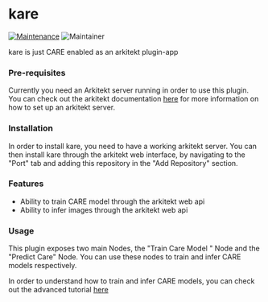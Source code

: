 # kare

[![Maintenance](https://img.shields.io/badge/Maintained%3F-yes-green.svg)](https://pypi.org/project/kare/)
![Maintainer](https://img.shields.io/badge/maintainer-jhnnsrs-blue)

kare is just CARE enabled as an arkitekt plugin-app

### Pre-requisites

Currently you need an Arkitekt server running in order to use this plugin. You can check out the arkitekt documentation [here](https://arkitekt.live) 
for more information on how to set up an arkitekt server.

### Installation

In order to install kare, you need to have a working arkitekt server. You can then install kare through the arkitekt web interface,
by navigating to the "Port" tab and adding this repository in the "Add Repository" section.


### Features

- Ability to train CARE model through the arkitekt web api
- Ability to infer images through the arkitekt web api

### Usage

This plugin exposes two main Nodes, the "Train Care Model
" Node and the "Predict Care" Node. You can use these nodes to train and infer CARE models respectively.

In order to understand how to train and infer CARE models, you can check out the advanced tutorial [here](https://arkitekt.live/docs/introduction/advanced_tutorial/training)


